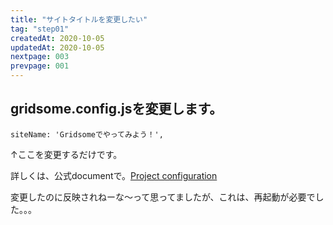 ```yaml
---
title: "サイトタイトルを変更したい"
tag: "step01"
createdAt: 2020-10-05
updatedAt: 2020-10-05
nextpage: 003
prevpage: 001
---
```


## gridsome.config.jsを変更します。

    siteName: 'Gridsomeでやってみよう！',

↑ここを変更するだけです。

詳しくは、公式documentで。[Project configuration](https://gridsome.org/docs/config/)

変更したのに反映されねーな～って思ってましたが、これは、再起動が必要でした。。。
